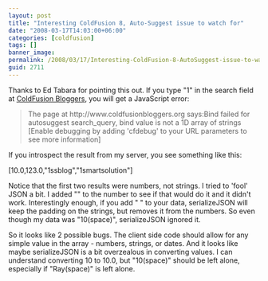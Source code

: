 ```yaml
---
layout: post
title: "Interesting ColdFusion 8, Auto-Suggest issue to watch for"
date: "2008-03-17T14:03:00+06:00"
categories: [coldfusion]
tags: []
banner_image: 
permalink: /2008/03/17/Interesting-ColdFusion-8-AutoSuggest-issue-to-watch-for
guid: 2711
---
```


Thanks to Ed Tabara for pointing this out. If you type "1" in the search field at <a href="http://www.coldfusionbloggers.org">ColdFusion Bloggers</a>, you will get a JavaScript error:

<blockquote>
<p>
The page at http://www.coldfusionbloggers.org says:Bind failed for autosuggest search_query, bind value is not a 1D array of strings [Enable debugging by adding 'cfdebug' to your URL parameters to see more information]
</p>
</blockquote>

If you introspect the result from my server, you see something like this:

[10.0,123.0,"1ssblog","1smartsolution"]

Notice that the first two results were numbers, not strings. I tried to 'fool' JSON a bit. I added "" to the number to see if that would do it and it didn't work. Interestingly enough, if you add " " to your data, serializeJSON will keep the padding on the strings, but removes it from the numbers. So even though my data was "10(space)", serializeJSON ignored it. 

So it looks like 2 possible bugs. The client side code should allow for any simple value in the array - numbers, strings, or dates. And it looks like maybe serializeJSON is a bit overzealous in converting values. I can understand converting 10 to 10.0, but "10(space)" should be left alone, especially if "Ray(space)" is left alone.